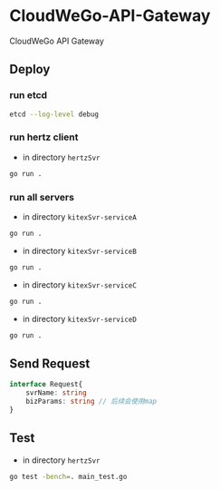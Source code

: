 # CloudWeGo-API-Gateway
CloudWeGo API Gateway

## Deploy
### run etcd
``` bash
etcd --log-level debug
```

### run hertz client
- in directory `hertzSvr`
``` bash
go run .
```

### run all servers
- in directory `kitexSvr-serviceA`
``` bash
go run .
```
- in directory `kitexSvr-serviceB`
``` bash
go run .
```
- in directory `kitexSvr-serviceC`
``` bash
go run .
```
- in directory `kitexSvr-serviceD`
``` bash
go run .
```

## Send Request
```typescript
interface Request{
    svrName: string
    bizParams: string // 后续会使用map
}
```

## Test
- in directory `hertzSvr`
``` bash
go test -bench=. main_test.go
```